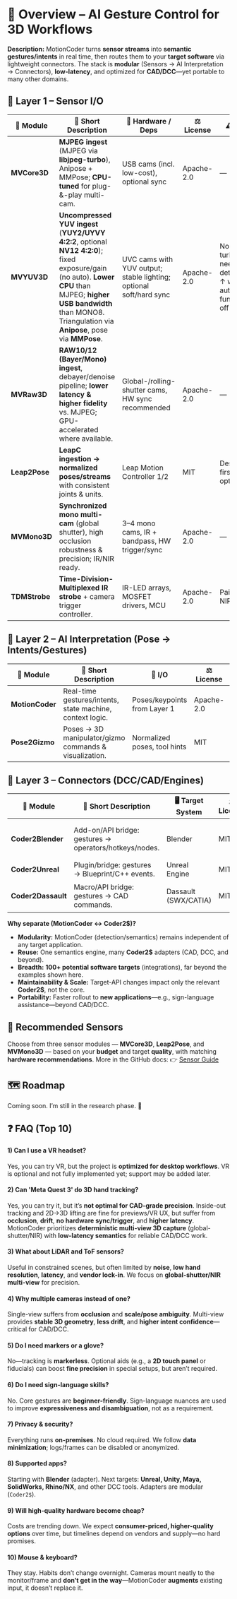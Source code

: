 # 🔭 Overview – AI Gesture Control for 3D Workflows

**Description:**
MotionCoder turns **sensor streams** into **semantic gestures/intents** in real time, then routes them to your **target software** via lightweight connectors.
The stack is **modular** (Sensors → AI Interpretation → Connectors), **low-latency**, and optimized for **CAD/DCC**—yet portable to many other domains.

## 🎥 Layer 1 – Sensor I/O

| 🧩 **Module** | 📝 **Short Description**                                                                                                                                                                                                     | 🔌 **Hardware / Deps**                                            | ⚖️ **License** | ⚠️ **Notes**                                                  | 🚦 **Status**         | 🔗 **Link** |
| ------------- | ----------------------------------------------------------------------------------------------------------------------------------------------------------------------------------------------------------------------------- | ------------------------------------------------------------------ | -------------- | -------------------------------------------------------------- | --------------------- | ----------- |
| **MVCore3D**  | **MJPEG ingest** (MJPEG via **libjpeg-turbo**), Anipose + MMPose; **CPU-tuned** for plug-&-play multi-cam.                                                                                                                    | USB cams (incl. low-cost), optional sync                           | Apache-2.0     | —                                                              | 🟡 Planned            | coming soon |
| **MVYUV3D**   | **Uncompressed YUV ingest** (**YUY2/UYVY 4:2:2**, optional **NV12 4:2:0**); fixed exposure/gain (no auto). **Lower CPU** than MJPEG; **higher USB bandwidth** than MONO8. Triangulation via **Anipose**, pose via **MMPose**. | UVC cams with YUV output; stable lighting; optional soft/hard sync | Apache-2.0     | No libjpeg-turbo needed; determinism ↑ with auto-functions off | 🟡 Planned            | coming soon |
| **MVRaw3D**   | **RAW10/12 (Bayer/Mono) ingest**, debayer/denoise pipeline; **lower latency & higher fidelity** vs. MJPEG; GPU-accelerated where available.                                                                                   | Global-/rolling-shutter cams, HW sync recommended                  | Apache-2.0     | —                                                              | 🟡 Planned            | coming soon |
| **Leap2Pose** | **LeapC ingestion → normalized poses/streams** with consistent joints & units.                                                                                                                                                | Leap Motion Controller 1/2                                         | MIT            | Desktop-first; VR optional.                                    | 🟢 Active             | coming soon |
| **MVMono3D**  | **Synchronized mono multi-cam** (global shutter), high occlusion robustness & precision; IR/NIR ready.                                                                                                                        | 3–4 mono cams, IR + bandpass, HW trigger/sync                      | Apache-2.0     | —                                                              | 🟠 Targeted next year | coming soon |
| **TDMStrobe** | **Time-Division-Multiplexed IR strobe** + camera trigger controller.                                                                                                                                                          | IR-LED arrays, MOSFET drivers, MCU                                 | Apache-2.0     | Pairs for NIR.                                                 | 🟡 Planned            | coming soon |



## 🧠 Layer 2 – AI Interpretation (Pose → Intents/Gestures)

| 🧩 **Module**        | 📝 **Short Description**                                 | 🔁 **I/O**                  | ⚖️ **License** | ⚠️ **Notes** | 🚦 **Status**  | 🔗 **Link**                                                                   |
| -------------------- | --------------------------------------------------------- | ---------------------------- | -------------- | ------------ | -------------- | ------------------------------------------------------------------------------ |
| **MotionCoder**      | Real-time gestures/intents, state machine, context logic. | Poses/keypoints from Layer 1 | Apache-2.0     | —            | 🟡 In progress | [MotionCoder](https://github.com/xtanai/motioncoder) |
| **Pose2Gizmo**       | Poses → 3D manipulator/gizmo commands & visualization.    | Normalized poses, tool hints | MIT            | —            | 🟡 Planned     | coming soon   |

## 🔗 Layer 3 – Connectors (DCC/CAD/Engines)

| 🧩 **Module**           | 📝 **Short Description**                               | 🖥️ **Target System** | ⚖️ **License** | ⚠️ **Notes** | 🚦 **Status**                 | 🔗 **Link**                                                                         |
| ------------------------ | ------------------------------------------------------ | --------------------- | -------------- | ------------ | ----------------------------- | ------------------------------------------------------------------------------------ |
| **Coder2Blender**        | Add-on/API bridge: gestures → operators/hotkeys/nodes. | Blender               | MIT            | —            | 🟡 Research (API exploration) | coming soon  |
| **Coder2Unreal**         | Plugin/bridge: gestures → Blueprint/C++ events.        | Unreal Engine         | MIT            | —            | 🟡 Planned                    | coming soon   |
| **Coder2Dassault**       | Macro/API bridge: gestures → CAD commands.             | Dassault (SWX/CATIA)  | MIT            | —            | 🟠 Targeted for next year     | coming soon |


**Why separate (MotionCoder ↔ Coder2$)?**

* **Modularity:** MotionCoder (detection/semantics) remains independent of any target application.
* **Reuse:** One semantics engine, many **Coder2$** adapters (CAD, DCC, and beyond).
* **Breadth:** **100+ potential software targets** (integrations), far beyond the examples shown here.
* **Maintainability & Scale:** Target-API changes impact only the relevant **Coder2$**, not the core.
* **Portability:** Faster rollout to **new applications**—e.g., sign-language assistance—beyond CAD/DCC.



## 🎥 Recommended Sensors

Choose from three sensor modules — **MVCore3D**, **Leap2Pose**, and **MVMono3D** — based on your **budget** and target **quality**, with matching **hardware recommendations**. More in the GitHub docs: 👉 [Sensor Guide](https://github.com/xtanai/sensor-guide)


## 🗺️ Roadmap

Coming soon. I’m still in the research phase. 🚀


## ❓ FAQ (Top 10)

#### 1) Can I use a VR headset?
Yes, you can try VR, but the project is **optimized for desktop workflows**. VR is optional and not fully implemented yet; support may be added later.

#### 2) Can 'Meta Quest 3' do 3D hand tracking?
Yes, you can try it, but it’s **not optimal for CAD-grade precision**. Inside-out tracking and 2D→3D lifting are fine for previews/VR UX, but suffer from **occlusion**, **drift**, **no hardware sync/trigger**, and **higher latency**.  
MotionCoder prioritizes **deterministic multi-view 3D capture** (global-shutter/NIR) with **low-latency semantics** for reliable CAD/DCC work.

#### 3) What about LiDAR and ToF sensors?
Useful in constrained scenes, but often limited by **noise**, **low hand resolution**, **latency**, and **vendor lock-in**. We focus on **global-shutter/NIR multi-view** for precision.

#### 4) Why multiple cameras instead of one?
Single-view suffers from **occlusion** and **scale/pose ambiguity**. Multi-view provides **stable 3D geometry**, **less drift**, and **higher intent confidence**—critical for CAD/DCC.

#### 5) Do I need markers or a glove?
No—tracking is **markerless**. Optional aids (e.g., a **2D touch panel** or fiducials) can boost **fine precision** in special setups, but aren’t required.

#### 6) Do I need sign-language skills?
No. Core gestures are **beginner-friendly**. Sign-language nuances are used to improve **expressiveness and disambiguation**, not as a requirement.

#### 7) Privacy & security?
Everything runs **on-premises**. No cloud required. We follow **data minimization**; logs/frames can be disabled or anonymized.

#### 8) Supported apps?
Starting with **Blender** (adapter). Next targets: **Unreal, Unity, Maya, SolidWorks, Rhino/NX**, and other DCC tools. Adapters are modular (`Coder2$`).

#### 9) Will high-quality hardware become cheap?
Costs are trending down. We expect **consumer-priced, higher-quality options** over time, but timelines depend on vendors and supply—no hard promises.

#### 10) Mouse & keyboard?
They stay. Habits don’t change overnight. Cameras mount neatly to the monitor/frame and **don’t get in the way**—MotionCoder **augments** existing input, it doesn’t replace it.


